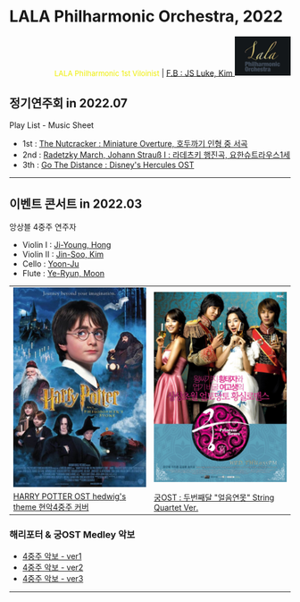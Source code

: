 
# LALA Philharmonic Orchestra, 2022

<div align='right'>
<font size=2 color='#EEEE00'>LALA Philharmonic 1st Viloinist</font>  |  <font color='blue'><a href='https://www.facebook.com/jskim.kr'>F.B : JS Luke, Kim </a></font>
<img src="./images/lala_philharmonic_logo.png" width='100px'>
</div>

## 정기연주회 in 2022.07
Play List - Music Sheet
- 1st : [  The Nutcracker :  Miniature Overture, 호두까기 인형 중 서곡                          ][PlayList-22-01-1]
- 2nd : [ Radetzky March, Johann Strauß I : 라데츠키 행진곡,  요한슈트라우스1세          ][PlayList-22-01-2]
- 3th : [ Go The Distance : Disney's Hercules OST                                                     ][PlayList-22-01-3]
<hr>

## 이벤트 콘서트 in 2022.03
앙상블 4중주 연주자
- Violin I  : [Ji-Young, Hong  ][Quartet_Vn1]
- Violin II : [Jin-Soo, Kim       ][Quartet_Vn2]
- Cello     : [Yoon-Ju            ][Quartet_Vc]
- Flute     : [Ye-Ryun, Moon ][Quartet_Fl]

<table border=0 width='960px'>
  <tr>
    <td width='50%'>
      <img src="./images/quartet_poster_1_harry_potter.png">
    </td>
    <td width='50%'>
      <img src="./images/quartet_poster_2_drama_palace.png">
    </td>
  </tr>
  <tr>
    <td>
      <a href="https://youtu.be/oEzeAli7J6o">HARRY POTTER OST hedwig's theme 현악4중주 커버</a>
    </td>
    <td>
      <a href="https://youtu.be/rJXEk7oqDkw">궁OST : 두번째달 "얼음연못" String Quartet Ver.</a>
    </td>
  </tr>
</table>

### 해리포터 & 궁OST Medley  악보
- [4중주 악보 - ver1][Quartet_v1]
- [4중주 악보 - ver2][Quartet_v2]
- [4중주 악보 - ver3][Quartet_v3]
<hr>

[PlayList-22-01-1]: ./playlist/sm22_01_nutcracker_overture                      "Go PlayList-22-01-1"
[PlayList-22-01-2]: ./playlist/sm22_01_radetzky_march                            "Go PlayList-22-01-2"
[PlayList-22-01-3]: ./playlist/sm22_01_go_the_distance                           "Go PlayList-22-01-3"

[Quartet_v1]: ./ensemble/quartet_v1_hedwigs_theme                        "Go Quartet_v1"
[Quartet_v2]: ./ensemble/quartet_v2_harrypotter+palace_medley        "Go Quartet_v2"
[Quartet_v3]: ./ensemble/quartet_v3_harrypotter+palace_final            "Go Quartet_v3"

[Quartet_Vn1]: ./   "Quartet_Vn1"
[Quartet_Vn2]: ./   "Quartet_Vn2"
[Quartet_Vc  ]: ./   "Quartet_Vc"
[Quartet_Fl   ]: ./   "Quartet_Fl"